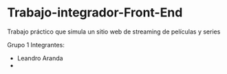 # Trabajo-integrador-Front-End
Trabajo práctico que simula un sitio web de streaming de películas y series

Grupo 1
Integrantes:
- Leandro Aranda
- 
